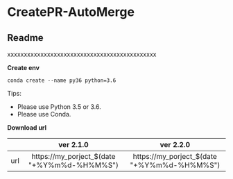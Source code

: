 # CreatePR-AutoMerge

## **Readme**
xxxxxxxxxxxxxxxxxxxxxxxxxxxxxxxxxxxxxxxxxxxxx

**Create env**
```
conda create --name py36 python=3.6
```

Tips:
* Please use Python 3.5 or 3.6.
* Please use Conda.


**Download url**

|           | ver 2.1.0 | ver 2.2.0 |
| :-------: | :---------: | :--------------------------: |
| url | https://my_porject_$(date "+%Y%m%d-%H%M%S") | https://my_porject_$(date "+%Y%m%d-%H%M%S") |
